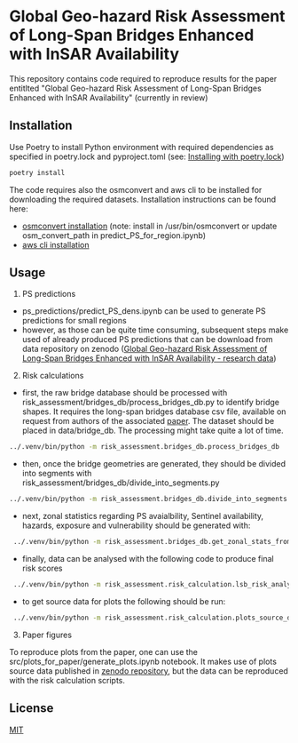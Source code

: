 # Global Geo-hazard Risk Assessment of Long-Span Bridges Enhanced with InSAR Availability

This repository contains code required to reproduce results for the paper entitlted "Global Geo-hazard Risk Assessment of Long-Span Bridges Enhanced with InSAR Availability" (currently in review)

## Installation

Use Poetry to install Python environment with required dependencies as specified in poetry.lock and pyproject.toml (see: [Installing with poetry.lock](https://python-poetry.org/docs/basic-usage/#installing-with-poetrylock))

```bash
poetry install
```

The code requires also the osmconvert and aws cli to be installed for downloading the required datasets. Installation instructions can be found here: 
- [osmconvert installation](https://wiki.openstreetmap.org/wiki/Osmconvert) (note: install in /usr/bin/osmconvert or update osm_convert_path in predict_PS_for_region.ipynb)
- [aws cli installation](https://aws.amazon.com/cli/)


## Usage

1) PS predictions
- ps_predictions/predict_PS_dens.ipynb can be used to generate PS predictions for small regions
- however, as those can be quite time consuming, subsequent steps make used of already produced PS predictions that can be download from data repository on zenodo ([Global Geo-hazard Risk Assessment of Long-Span Bridges Enhanced with InSAR Availability - research data](10.5281/zenodo.15797030)) 


2) Risk calculations
- first, the raw bridge database should be processed with risk_assessment/bridges_db/process_bridges_db.py to identify bridge shapes. It requires the long-span bridges database csv file, available on request from authors of the associated [paper](https://doi.org/10.1080/15732479.2019.1639773). The dataset should be placed in data/bridge_db. The processing might take quite a lot of time. 

```bash
../.venv/bin/python -m risk_assessment.bridges_db.process_bridges_db
```

- then, once the bridge geometries are generated, they should be divided into segments with risk_assessment/bridges_db/divide_into_segments.py 

```bash
../.venv/bin/python -m risk_assessment.bridges_db.divide_into_segments 
```

- next, zonal statistics regarding PS avaialbility, Sentinel availability, hazards, exposure and vulnerability should be generated with:

```bash
 ../.venv/bin/python -m risk_assessment.bridges_db.get_zonal_stats_from_bridge_lines
```

- finally, data can be analysed with the following code to produce final risk scores

```bash
 ../.venv/bin/python -m risk_assessment.risk_calculation.lsb_risk_analysis 
```

- to get source data for plots the following should be run: 

```bash
 ../.venv/bin/python -m risk_assessment.risk_calculation.plots_source_data_generation 
```

3) Paper figures

To reproduce plots from the paper, one can use the src/plots_for_paper/generate_plots.ipynb notebook. It makes use of plots source data published in [zenodo repository](10.5281/zenodo.15797030), but the data can be reproduced with the risk calculation scripts.


## License

[MIT](https://choosealicense.com/licenses/mit/)